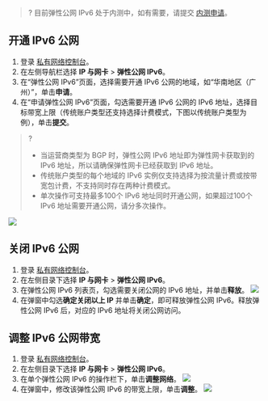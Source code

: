 >? 目前弹性公网 IPv6 处于内测中，如有需要，请提交 [内测申请](https://cloud.tencent.com/apply/p/a9k0gialqhj)。

## 开通 IPv6 公网
1. 登录 [私有网络控制台](https://console.cloud.tencent.com/vpc)。
2. 在左侧导航栏选择 **IP 与网卡** > **弹性公网 IPv6**。
3. 在“弹性公网 IPv6”页面，选择需要开通 IPv6 公网的地域，如“华南地区（广州）”，单击**申请**。
4. 在“申请弹性公网 IPv6”页面，勾选需要开通 IPv6 公网的 IPv6 地址，选择目标带宽上限（传统账户类型还支持选择计费模式，下图以传统账户类型为例），单击**提交**。
>?
>- 当运营商类型为 BGP 时，弹性公网 IPv6 地址即为弹性网卡获取到的 IPv6 地址，所以请确保弹性网卡已经获取到 IPv6 地址。
>- 传统账户类型的每个地域的 IPv6 实例仅支持选择为按流量计费或按带宽包计费，不支持同时存在两种计费模式。
>- 单次操作可支持最多100个 IPv6 地址同时开通公网，如果超过100个 IPv6 地址需要开通公网，请分多次操作。
>
![](https://main.qcloudimg.com/raw/f342a6010de213cb43b321f13711ac7a.png)

## 关闭 IPv6 公网
1. 登录 [私有网络控制台](https://console.cloud.tencent.com/vpc)。
2. 在左侧目录下选择 **IP 与网卡** > **弹性公网 IPv6**。
3. 在弹性公网 IPv6 列表页，勾选需要关闭公网的 IPv6 地址，并单击**释放**。
 ![](https://main.qcloudimg.com/raw/c327e00a6f68ae0e89bf18c4bbd5ac87.png)
4. 在弹窗中勾选**确定关闭以上 IP** 并单击**确定**，即可释放弹性公网 IPv6。释放弹性公网 IPv6 后，对应的 IPv6 地址将关闭公网访问。


## 调整 IPv6 公网带宽
1. 登录 [私有网络控制台](https://console.cloud.tencent.com/vpc)。
2. 在左侧目录下选择 **IP 与网卡** > **弹性公网 IPv6**。
3. 在单个弹性公网 IPv6 的操作栏下，单击**调整网络**。
![](https://main.qcloudimg.com/raw/37e9fae5f1afdc2b51ede5ec9d10c491.png)
4. 在弹窗中，修改该弹性公网 IPv6 的带宽上限，单击**调整**。
![](https://main.qcloudimg.com/raw/2edd77e622c0253a3884522a4c073f5c.png)



